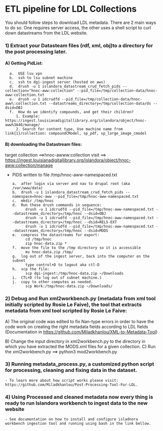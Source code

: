 # ETL pipeline for LDL Collections

You should follow steps to download LDL metadata. There are 2 main ways to do so. One requires server access, the other uses a shell script to curl down datastreams from the LDL website.


### 1)  Extract your Datasteam files (rdf, xml, obj)to a directory for the post processing later.
#### A) Getting PidList:
      a.  USE lsu vpn
      b.  ssh to lsu subnet machine
      c.  ssh to dgi-ingest server (hosted on aws)
      d.  drush -u 1 islandora_datastream_crud_fetch_pids --collection="hnoc-aww:collection" --pid_file=/tmp/collection-data/hnoc-aww:collection.txt
      e.  drush -u 1 idcrudfd --pid_file=/tmp/collection-data/hnoc-aww\:collection.txt --datastreams_directory=/tmp/collection-data/ds --dsid=OBJ
      f.  How do we identify compounds, and get their children?
         1. Example: https://ingest.louisianadigitallibrary.org/islandora/object/hnoc-aww%3A40/manage/
         2. Search for content type, Use machine name from link{1}/collection: compoundCModel, sp_pdf, sp_large_image_cmodel

####    B) downloading the Datastream files:
target collection ==>hnoc-awww:collection
visit ==> https://ingest.louisianadigitallibrary.org/islandora/object/hnoc-aww:collection/manage
- PIDS written to file /tmp/hnoc-aww-namespaced.txt 

      a.  after login via server and nav to drupal root (aka /var/www/data)
      b.  drush -u 1 islandora_datastream_crud_fetch_pids --namespace=hnoc-aww --pid_file=/tmp/hnoc-aww-namespaced.txt
      c.  mkdir /tmp/hnoc
      d.  Run these drush commands in sequence:
            drush -u 1 idcrudfd --pid_file=/tmp/hnoc-aww-namespaced.txt --datastreams_directory=/tmp/hnoc --dsid=OBJ
            drush -u 1 idcrudfd --pid_file=/tmp/hnoc-aww-namespaced.txt --datastreams_directory=/tmp/hnoc --dsid=RELS-EXT
            drush -u 1 idcrudfd --pid_file=/tmp/hnoc-aww-namespaced.txt --datastreams_directory=/tmp/hnoc --dsid=MODS
      e.  compress the datastreams for export:
            cd /tmp/hnoc
            zip hnoc-data.zip *      
      f.  move the file to the /tmp directory so it is accessible
            mv hnoc-data.zip /tmp/
      g.  log out of the ingest server, back into the computer on the subnet
            type control+D to logout aka ctl-D
      h.  scp the file:
            scp dgi-ingest:/tmp/hnoc-data.zip ~/Downloads
      i.  CTL+D (to log out of subnet machine.)
      j.  copy to other computes as needed.   
            scp Work:/tmp/hnoc-data.zip ~/Downloads/  
            
### 2)  Debug and Run xml2workbench.py (metadata from xml tool initially scripted by Rosie Le Faive), the tool that extracts metadata from xml tool scripted by Rosie Le Faive:
A) The original code was edited to fix Nan-type errors in order to have the code work on creating the right metadata fields according to LDL fields (Documentation in https://github.com/Miladkhanlou/XML-to-Metadata-Tool)

B) Change the input directory in xml2workbench.py to the directory in which you have extracted the MODS.xml
       files for a given collection.
C) Run the xml2workbench.py  ==>  python3 mod2workbench.py
    
### 3) Running metadata_process.py, a customized python script for processing, cleaning and fixing data in the dataset.
    - To learn more about how script works please visit: https://github.com/Miladkhanlou/Post-Processing-Tool-For-LDL.
### 4) Using Processed and cleaned metadata now every thing is ready to run Islandora workbench to ingest data to the new website 
    - See documentation on how to install and configure isladnora workbench ingestion tool and running using bash in the link bellow.
